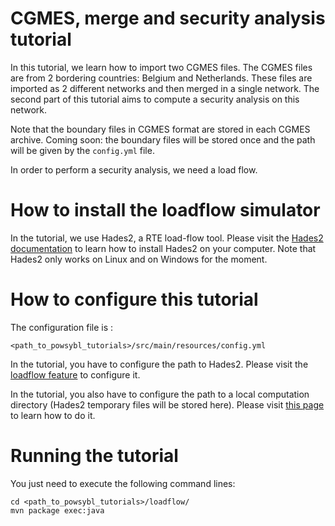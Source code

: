 # CGMES, merge and security analysis tutorial
In this tutorial, we learn how to import two CGMES files. The CGMES files are from 2 bordering countries: Belgium and Netherlands. These files are imported as 2 different networks and then merged in a single network. The second part of this tutorial aims to compute a security analysis on this network.

Note that the boundary files in CGMES format are stored in each CGMES archive. Coming soon: the boundary files will be stored once and the path will be given by the ````config.yml```` file.

In order to perform a security analysis, we need a load flow.

# How to install the loadflow simulator  
In the tutorial, we use Hades2, a RTE load-flow tool. Please visit the [Hades2 documentation](https://rte-france.github.io/hades2/index.html) to learn how to install Hades2 on your computer. Note that Hades2 only works on Linux and on Windows for the moment.

# How to configure this tutorial
The configuration file is :
```
<path_to_powsybl_tutorials>/src/main/resources/config.yml
```
In the tutorial, you have to configure the path to Hades2. Please visit the [loadflow feature](https://rte-france.github.io/hades2/features/loadflow.html) to configure it.

In the tutorial, you also have to configure the path to a local computation directory (Hades2 temporary files will be stored here). Please visit [this page](https://www.powsybl.org/docs/configuration/modules/computation-local.html) to learn how to do it.

# Running the tutorial
You just need to execute the following command lines:
```
cd <path_to_powsybl_tutorials>/loadflow/
mvn package exec:java
```
